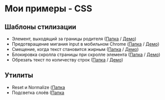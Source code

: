 # Мои примеры - CSS

## Шаблоны стилизации
- Элемент, выходящий за границы родителя           ([Папка](patterns/beyond-parent) /             [Демо](https://hisbvdis.github.io/css/patterns/beyond-parent/index.html))
- Предотвращение мигания input в мобильном Chrome  ([Папка](patterns/input-blink) /               [Демо](https://hisbvdis.github.io/css/patterns/input-blink/index.html))
- Смещение, когда текст становится жирным          ([Папка](patterns/bold-text-shift) /           [Демо](https://hisbvdis.github.io/css/patterns/bold-text-shift/index.html))
- Блокировка скролла страницы при скролле элемента ([Папка](patterns/only-elem-scrolling) /       [Демо](https://hisbvdis.github.io/css/patterns/only-elem-scrolling/index.html))
- Обрезать текст по количеству строк               ([Папка](patterns/trim-text-height-by-lines) / [Демо](https://hisbvdis.github.io/css/patterns/trim-text-height-by-lines/index.html))


## Утилиты
- Reset и Normalize                                ([Папка](utils/reset-css)
- Подсветка слоёв                                  ([Папка](utils/reset-css)